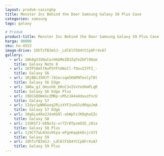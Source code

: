 ```yaml
---
layout: produk-casinghp
title: Monster Inc Behind the Door Samsung Galaxy S9 Plus Case
categories: samsung
tags: galaxy

# Produk
product-title: Monster Inc Behind the Door Samsung Galaxy S9 Plus Case
harga: 90000
sku: hn-4553
image-drive: 1OhTxTB3mSJ-_Ldl6lF5O4YCCp8FrXvA7
gallery:
  - url: 1Nk0gV3VNuCerHkbMeZB3ZqTeZkFl9Aom
    title: Galaxy Note 8
  - url: 1KTP10mtfAxPSYFtGNsCl-TOovIIYFI_-
    title: Galaxy S6
  - url: 1RjBBi35MJT-l91ecsqm5KNPNTeolyT0l
    title: Galaxy S6 Edge
  - url: 1W6w_gJ_Omsoh6_6RnC3vIVxYeVKmPLqR
    title: Galaxy S6 Edge Plus
  - url: 19DCGQ6WeGcZMRp-sMSzJA4a4dauzFncU
    title: Galaxy S7
  - url: 1Idyv1pWNGoeqJRjzXYF2veOJz9RqaJmA
    title: Galaxy S7 Edge
  - url: 10gGLeA9o2JdxKG9l-obWpFzJKOqha5Zc
    title: Galaxy S8
  - url: 11OK5fJ-bENx3z-vr7Zr6TpzmOIE_z8ia
    title: Galaxy S8 Plus
  - url: 1j9Cf7wLN3ov0tpa-ePgnKqqkkOvjcSYI
    title: Galaxy S9
  - url: 1OhTxTB3mSJ-_Ldl6lF5O4YCCp8FrXvA7
    title: Galaxy S9 Plus
---
```

